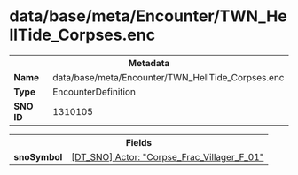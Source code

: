 <h1>data/base/meta/Encounter/TWN_HellTide_Corpses.enc</h1><table><tr><th colspan="100%">Metadata</th></tr><tr><td><b>Name</b></td><td>data/base/meta/Encounter/TWN_HellTide_Corpses.enc</td></tr><tr><td><b>Type</b></td><td>EncounterDefinition</td></tr><tr><td><b>SNO ID</b></td><td>1310105</td></tr></table>

<table><tr><th colspan="100%">Fields</th></tr><tr><td><b>snoSymbol</b></td><td><a href="..\Actor\Corpse_Frac_Villager_F_01.acr.md">[DT_SNO] Actor: "Corpse_Frac_Villager_F_01"</a></td></tr></table>

